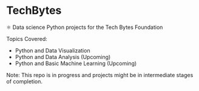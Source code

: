 # TechBytes
⚛ Data science Python projects for the Tech Bytes Foundation

Topics Covered:
* Python and Data Visualization
* Python and Data Analysis (Upcoming)
* Python and Basic Machine Learning (Upcoming)

Note: This repo is in progress and projects might be in intermediate stages of completion.
